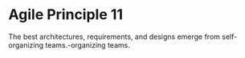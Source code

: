 # Agile Principle 11

The best architectures, requirements, and designs emerge from self-organizing teams.-organizing teams.